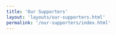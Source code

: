 ```yaml
---
title: 'Our Supporters'
layout: 'layouts/our-supporters.html'
permalink: '/our-supporters/index.html'
---
```

